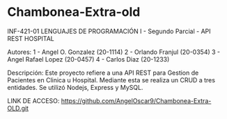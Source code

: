 # Chambonea-Extra-old

INF-421-01 LENGUAJES DE PROGRAMACIÓN I - Segundo Parcial - API REST HOSPITAL

Autores:
1 - Angel O. Gonzalez (20-1114)
2 - Orlando Franjul (20-0354)
3 - Angel Rafael Lopez (20-0457)
4 - Carlos Diaz (20-1233)

Descripción:
Este proyecto refiere a una API  REST para Gestion de Pacientes en Clinica u Hospital.
Mediante esta se realiza un CRUD a tres entidades. Se utilizó Nodejs, Express y MySQL.

LINK DE ACCESO: https://github.com/AngelOscar9/Chambonea-Extra-OLD.git
